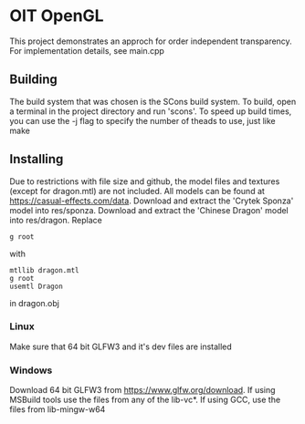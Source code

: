 # OIT OpenGL
This project demonstrates an approch for order independent transparency. For implementation details, see main.cpp

## Building
The build system that was chosen is the SCons build system. To build, open a terminal in the project directory and run 'scons'. To speed up build times, you can use the -j flag to specify the number of theads to use, just like make

## Installing
Due to restrictions with file size and github, the model files and textures (except for dragon.mtl) are not included. All models can be found at https://casual-effects.com/data. Download and extract the 'Crytek Sponza' model into res/sponza. Download and extract the 'Chinese Dragon' model into res/dragon. Replace
```
g root
```
with
```
mtllib dragon.mtl
g root 
usemtl Dragon
```
in dragon.obj

### Linux
Make sure that 64 bit GLFW3 and it's dev files are installed

### Windows
Download 64 bit GLFW3 from https://www.glfw.org/download. If using MSBuild tools use the files from any of the lib-vc*. If using GCC, use the files from lib-mingw-w64